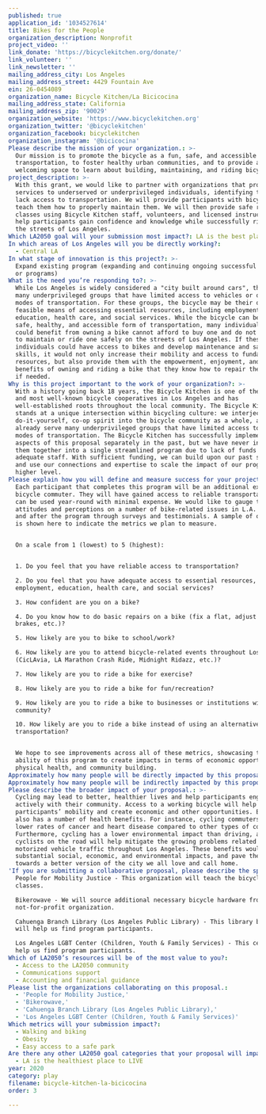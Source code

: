 ```yaml
---
published: true
application_id: '1034527614'
title: Bikes for the People
organization_description: Nonprofit
project_video: ''
link_donate: 'https://bicyclekitchen.org/donate/'
link_volunteer: ''
link_newsletter: ''
mailing_address_city: Los Angeles
mailing_address_street: 4429 Fountain Ave
ein: 26-0454089
organization_name: Bicycle Kitchen/La Bicicocina
mailing_address_state: California
mailing_address_zip: '90029'
organization_website: 'https://www.bicyclekitchen.org'
organization_twitter: '@bicyclekitchen'
organization_facebook: bicyclekitchen
organization_instagram: '@bicicocina'
Please describe the mission of your organization.: >-
  Our mission is to promote the bicycle as a fun, safe, and accessible form of
  transportation, to foster healthy urban communities, and to provide a
  welcoming space to learn about building, maintaining, and riding bicycles.
project_description: >-
  With this grant, we would like to partner with organizations that provide
  services to underserved or underprivileged individuals, identifying those who
  lack access to transportation. We will provide participants with bicycles and
  teach them how to properly maintain them. We will then provide safe riding
  classes using Bicycle Kitchen staff, volunteers, and licensed instructors to
  help participants gain confidence and knowledge while successfully riding on
  the streets of Los Angeles.
Which LA2050 goal will your submission most impact?: LA is the best place to PLAY
In which areas of Los Angeles will you be directly working?:
  - Central LA
In what stage of innovation is this project?: >-
  Expand existing program (expanding and continuing ongoing successful projects
  or programs)
What is the need you’re responding to?: >-
  While Los Angeles is widely considered a "city built around cars", there are
  many underprivileged groups that have limited access to vehicles or other
  modes of transportation. For these groups, the bicycle may be their only
  feasible means of accessing essential resources, including employment,
  education, health care, and social services. While the bicycle can be a fun,
  safe, healthy, and accessible form of transportation, many individuals who
  could benefit from owning a bike cannot afford to buy one and do not know how
  to maintain or ride one safely on the streets of Los Angeles. If these
  individuals could have access to bikes and develop maintenance and safe riding
  skills, it would not only increase their mobility and access to fundamental
  resources, but also provide them with the empowerment, enjoyment, and health
  benefits of owning and riding a bike that they know how to repair themselves
  if needed.
Why is this project important to the work of your organization?: >-
  With a history going back 18 years, the Bicycle Kitchen is one of the oldest
  and most well-known bicycle cooperatives in Los Angeles and has
  well-established roots throughout the local community. The Bicycle Kitchen
  stands at a unique intersection within bicycling culture: we interject our
  do-it-yourself, co-op spirit into the bicycle community as a whole, and we
  already serve many underprivileged groups that have limited access to other
  modes of transportation. The Bicycle Kitchen has successfully implemented
  aspects of this proposal separately in the past, but we have never integrated
  them together into a single streamlined program due to lack of funds and
  adequate staff. With sufficient funding, we can build upon our past successes
  and use our connections and expertise to scale the impact of our programs to a
  higher level.
Please explain how you will define and measure success for your project.: >-
  Each participant that completes this program will be an additional experienced
  bicycle commuter. They will have gained access to reliable transportation that
  can be used year-round with minimal expense. We would like to gauge their
  attitudes and perceptions on a number of bike-related issues in L.A. before
  and after the program through surveys and testimonials. A sample of our survey
  is shown here to indicate the metrics we plan to measure.


  On a scale from 1 (lowest) to 5 (highest): 


  1. Do you feel that you have reliable access to transportation?

  2. Do you feel that you have adequate access to essential resources, including
  employment, education, health care, and social services?

  3. How confident are you on a bike?

  4. Do you know how to do basic repairs on a bike (fix a flat, adjust your
  brakes, etc.)?

  5. How likely are you to bike to school/work?

  6. How likely are you to attend bicycle-related events throughout Los Angeles
  (CicLAvia, LA Marathon Crash Ride, Midnight Ridazz, etc.)?

  7. How likely are you to ride a bike for exercise?

  8. How likely are you to ride a bike for fun/recreation?

  9. How likely are you to ride a bike to businesses or institutions within your
  community?

  10. How likely are you to ride a bike instead of using an alternative mode of
  transportation?


  We hope to see improvements across all of these metrics, showcasing the
  ability of this program to create impacts in terms of economic opportunity,
  physical health, and community building.
Approximately how many people will be directly impacted by this proposal?: '165'
Approximately how many people will be indirectly impacted by this proposal?: '1650'
Please describe the broader impact of your proposal.: >-
  Cycling may lead to better, healthier lives and help participants engage more
  actively with their community. Access to a working bicycle will help expand
  participants’ mobility and create economic and other opportunities. Bicycling
  also has a number of health benefits. For instance, cycling commuters have
  lower rates of cancer and heart disease compared to other types of commuters.
  Furthermore, cycling has a lower environmental impact than driving, and more
  cyclists on the road will help mitigate the growing problems related to
  motorized vehicle traffic throughout Los Angeles. These benefits would have
  substantial social, economic, and environmental impacts, and pave the way
  towards a better version of the city we all love and call home.
'If you are submitting a collaborative proposal, please describe the specific role of partner organizations in the project.': >-
  People for Mobility Justice - This organization will teach the bicycle safety
  classes.

  Bikerowave - We will source additional necessary bicycle hardware from this
  not-for-profit organization.

  Cahuenga Branch Library (Los Angeles Public Library) - This library branch
  will help us find program participants.

  Los Angeles LGBT Center (Children, Youth & Family Services) - This center will
  help us find program participants.
Which of LA2050’s resources will be of the most value to you?:
  - Access to the LA2050 community
  - Communications support
  - Accounting and financial guidance
Please list the organizations collaborating on this proposal.:
  - 'People for Mobility Justice,'
  - 'Bikerowave,'
  - 'Cahuenga Branch Library (Los Angeles Public Library),'
  - 'Los Angeles LGBT Center (Children, Youth & Family Services)'
Which metrics will your submission impact?:
  - Walking and biking
  - Obesity
  - Easy access to a safe park
Are there any other LA2050 goal categories that your proposal will impact?:
  - LA is the healthiest place to LIVE
year: 2020
category: play
filename: bicycle-kitchen-la-bicicocina
order: 3

---
```

